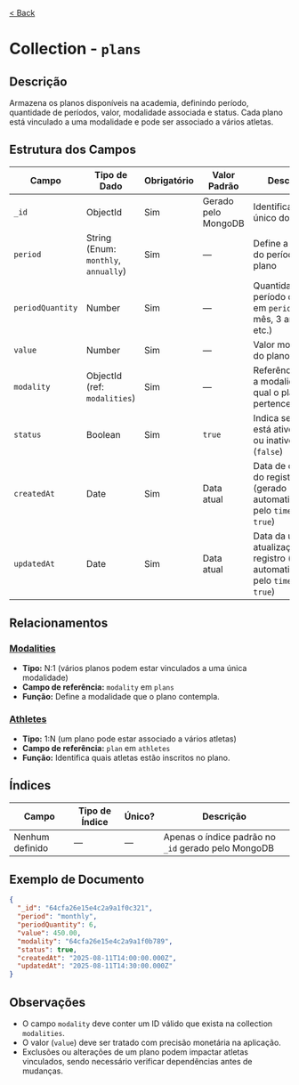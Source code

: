 [< Back](../)

# Collection - `plans`

## Descrição
Armazena os planos disponíveis na academia, definindo período, quantidade de períodos, valor, modalidade associada e status. Cada plano está vinculado a uma modalidade e pode ser associado a vários atletas.

## Estrutura dos Campos

| Campo            | Tipo de Dado                         | Obrigatório | Valor Padrão | Descrição                                                                               |
| ---------------- | ------------------------------------ | ----------- | -------------------- | --------------------------------------------------------------------------------------- |
| `_id`            | ObjectId                             | Sim         | Gerado pelo MongoDB  | Identificador único do plano                                                            |
| `period`         | String (Enum: `monthly`, `annually`) | Sim         | —                    | Define a unidade do período do plano                                                    |
| `periodQuantity` | Number                               | Sim         | —                    | Quantidade do período definido em `period` (ex.: 1 mês, 3 anos, etc.)                   |
| `value`          | Number                               | Sim         | —                    | Valor monetário do plano                                                                |
| `modality`       | ObjectId (ref: `modalities`)         | Sim         | —                    | Referência para a modalidade à qual o plano pertence                                    |
| `status`         | Boolean                              | Sim         | `true`               | Indica se o plano está ativo (`true`) ou inativo (`false`)                              |
| `createdAt`      | Date                                 | Sim         | Data atual           | Data de criação do registro (gerado automaticamente pelo `timestamps: true`)            |
| `updatedAt`      | Date                                 | Sim         | Data atual           | Data da última atualização do registro (gerado automaticamente pelo `timestamps: true`) |

## Relacionamentos
### [Modalities](../../../backend/collections/modalities/)
- **Tipo:** N:1 (vários planos podem estar vinculados a uma única modalidade)
- **Campo de referência:** `modality` em `plans`
- **Função:** Define a modalidade que o plano contempla.

### [Athletes](../../../backend/collections/athletes)
- **Tipo:** 1\:N (um plano pode estar associado a vários atletas)
- **Campo de referência:** `plan` em `athletes`
- **Função:** Identifica quais atletas estão inscritos no plano.

## Índices

| Campo                          | Tipo de Índice | Único? | Descrição                            |
| ------------------------------ | -------------- | ------ | ------------------------------------ |
| Nenhum definido | —              | —      | Apenas o índice padrão no `_id` gerado pelo MongoDB |

## Exemplo de Documento

```json
{
  "_id": "64cfa26e15e4c2a9a1f0c321",
  "period": "monthly",
  "periodQuantity": 6,
  "value": 450.00,
  "modality": "64cfa26e15e4c2a9a1f0b789",
  "status": true,
  "createdAt": "2025-08-11T14:00:00.000Z",
  "updatedAt": "2025-08-11T14:30:00.000Z"
}
```

## Observações

- O campo `modality` deve conter um ID válido que exista na collection `modalities`.
- O valor (`value`) deve ser tratado com precisão monetária na aplicação.
- Exclusões ou alterações de um plano podem impactar atletas vinculados, sendo necessário verificar dependências antes de mudanças.